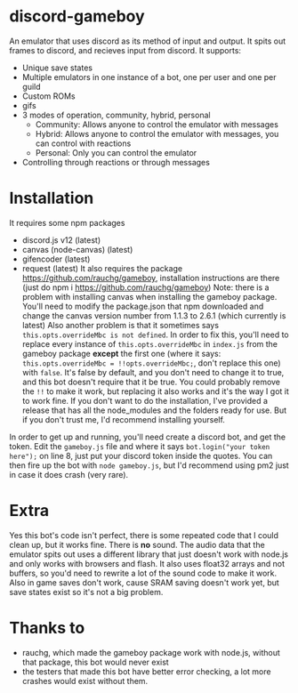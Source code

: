 # discord-gameboy
  An emulator that uses discord as its method of input and output. It spits out frames to discord, and recieves input from discord.
It supports:
- Unique save states
- Multiple emulators in one instance of a bot, one per user and one per guild
- Custom ROMs
- gifs
- 3 modes of operation, community, hybrid, personal
  - Community: Allows anyone to control the emulator with messages
  - Hybrid: Allows anyone to control the emulator with messages, you can control with reactions
  - Personal: Only you can control the emulator
- Controlling through reactions or through messages

# Installation
It requires some npm packages
- discord.js v12 (latest)
- canvas (node-canvas) (latest)
- gifencoder (latest)
- request (latest)
It also requires the package https://github.com/rauchg/gameboy, installation instructions are there (just do npm i https://github.com/rauchg/gameboy)
Note: there is a problem with installing canvas when installing the gameboy package. You'll need to modify the package.json that npm downloaded and change the canvas version number from 1.1.3 to 2.6.1 (which currently is latest)
Also another problem is that it sometimes says `this.opts.overrideMbc is not defined`. In order to fix this, you'll need to replace every instance of `this.opts.overrideMbc` in `index.js` from the gameboy package **except** the first one (where it says: `this.opts.overrideMbc = !!opts.overrideMbc;`, don't replace this one) with `false`. It's false by default, and you don't need to change it to true, and this bot doesn't require that it be true. You could probably remove the `!!` to make it work, but replacing it also works and it's the way I got it to work fine. 
If you don't want to do the installation, I've provided a release that has all the node_modules and the folders ready for use. But if you don't trust me, I'd recommend installing yourself. 

In order to get up and running, you'll need create a discord bot, and get the token. Edit the `gameboy.js` file and where it says `bot.login("your token here");` on line 8, just put your discord token inside the quotes. 
You can then fire up the bot with `node gameboy.js`, but I'd recommend using pm2 just in case it does crash (very rare). 

# Extra
Yes this bot's code isn't perfect, there is some repeated code that I could clean up, but it works fine.
There is **no** sound. The audio data that the emulator spits out uses a different library that just doesn't work with node.js and only works with browsers and flash. It also uses float32 arrays and not buffers, so you'd need to rewrite a lot of the sound code to make it work. Also in game saves don't work, cause SRAM saving doesn't work yet, but save states exist so it's not a big problem. 

# Thanks to
- rauchg, which made the gameboy package work with node.js, without that package, this bot would never exist
- the testers that made this bot have better error checking, a lot more crashes would exist without them.
